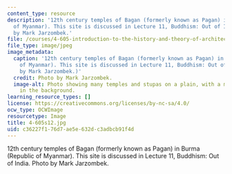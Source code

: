 ```yaml
---
content_type: resource
description: '12th century temples of Bagan (formerly known as Pagan) in Burma (Republic
  of Myanmar). This site is discussed in Lecture 11, Buddhism: Out of India. Photo
  by Mark Jarzombek.'
file: /courses/4-605-introduction-to-the-history-and-theory-of-architecture-spring-2012/c36227f176d7ae5e632dc3adbcb91f4d_4-605s12.jpg
file_type: image/jpeg
image_metadata:
  caption: '12th century temples of Bagan (formerly known as Pagan) in Burma (Republic
    of Myanmar). This site is discussed in Lecture 11, Buddhism: Out of India. (Photo
    by Mark Jarzombek.)'
  credit: Photo by Mark Jarzombek.
  image-alt: Photo showing many temples and stupas on a plain, with a mountain range
    in the background.
learning_resource_types: []
license: https://creativecommons.org/licenses/by-nc-sa/4.0/
ocw_type: OCWImage
resourcetype: Image
title: 4-605s12.jpg
uid: c36227f1-76d7-ae5e-632d-c3adbcb91f4d
---
```

12th century temples of Bagan (formerly known as Pagan) in Burma (Republic of Myanmar). This site is discussed in Lecture 11, Buddhism: Out of India. Photo by Mark Jarzombek.